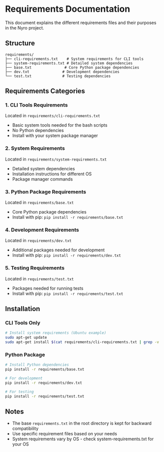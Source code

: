 # Requirements Documentation

This document explains the different requirements files and their purposes in the Nyro project.

## Structure

```
requirements/
├── cli-requirements.txt    # System requirements for CLI tools
├── system-requirements.txt # Detailed system dependencies
├── base.txt               # Core Python package dependencies
├── dev.txt               # Development dependencies
└── test.txt              # Testing dependencies
```

## Requirements Categories

### 1. CLI Tools Requirements
Located in `requirements/cli-requirements.txt`
- Basic system tools needed for the bash scripts
- No Python dependencies
- Install with your system package manager

### 2. System Requirements
Located in `requirements/system-requirements.txt`
- Detailed system dependencies
- Installation instructions for different OS
- Package manager commands

### 3. Python Package Requirements
Located in `requirements/base.txt`
- Core Python package dependencies
- Install with pip: `pip install -r requirements/base.txt`

### 4. Development Requirements
Located in `requirements/dev.txt`
- Additional packages needed for development
- Install with pip: `pip install -r requirements/dev.txt`

### 5. Testing Requirements
Located in `requirements/test.txt`
- Packages needed for running tests
- Install with pip: `pip install -r requirements/test.txt`

## Installation

### CLI Tools Only
```bash
# Install system requirements (Ubuntu example)
sudo apt-get update
sudo apt-get install $(cat requirements/cli-requirements.txt | grep -v '#')
```

### Python Package
```bash
# Install Python dependencies
pip install -r requirements/base.txt

# For development
pip install -r requirements/dev.txt

# For testing
pip install -r requirements/test.txt
```

## Notes
- The base `requirements.txt` in the root directory is kept for backward compatibility
- Use specific requirement files based on your needs
- System requirements vary by OS - check system-requirements.txt for your OS
